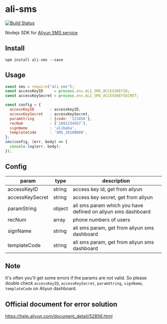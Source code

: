 # ali-sms
[![Build Status](https://travis-ci.org/tsq/ali-sms.svg?branch=master)](https://travis-ci.org/tsq/ali-sms)

Nodejs SDK for [Aliyun SMS service](https://help.aliyun.com/product/44282.html)

## Install

```
npm install ali-sms --save
```

## Usage

```javascript
const sms = require("ali-sms");
const accessKeyID     = process.env.ALI_SMS_ACCESSKEYID;
const accessKeySecret = process.env.ALI_SMS_ACCESSKEYSECRET;

const config = {
  accessKeyID       : accessKeyID,
  accessKeySecret   : accessKeySecret,
  paramString       : {code: '123456'},
  recNum            : ['1891234567'],
  signName          : 'alibaba',
  templateCode      : 'SMS_28100008',
};
sms(config, (err, body) => {
  console.log(err, body);
});
```

## Config 

param|type|description
----|----|--------------
accessKeyID | string | access key id, get from aliyun
accessKeySecret | string | access key secret, get from aliyun 
paramString | object | ali sms param which you have defined on aliyun sms dashboard
recNum | array | phone numbers of users
signName | string | ali sms param, get from aliyun sms dashboard
templateCode | string | ali sms param, get from aliyun sms dashboard

## Note

It's often you'll get some errors if the params are not valid. So please double check `accessKeyID`, `accessKeySecret`, `paramString`, `signName`, `templateCode` on Aliyun dashboard.

## Official document for error solution
https://help.aliyun.com/document_detail/52856.html
